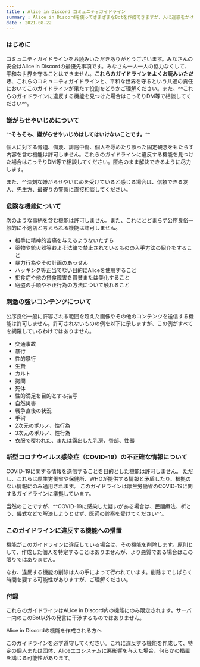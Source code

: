 ```yaml
---
title : Alice in Discord コミュニティガイドライン
summary : Alice in Discordを使ってさまざまなBotを作成できますが、人に迷惑をかけるようなBotの作成は禁止です。
date : 2021-08-22
---
```

### はじめに
コミュニティガイドラインをお読みいただきありがとうございます。みなさんの安全はAlice in Discordの最優先事項です。みなさん一人一人の協力なくして、平和な世界を守ることはできません。**これらのガイドラインをよくお読みいただき**、これらのコミュニティガイドラインと、平和な世界を守るという共通の責任においてこのガイドラインが果たす役割をどうかご理解ください。また、^^これらのガイドラインに違反する機能を見つけた場合はこっそりDM等で相談してください^^。

### 嫌がらせやいじめについて
^^**そもそも、嫌がらせやいじめはしてはいけないことです。**^^

個人に対する脅迫、侮蔑、誹謗中傷、個人を辱めたり誤った固定観念をもたらす内容を含む機能は許可しません。これらのガイドラインに違反する機能を見つけた場合はこっそりDM等で相談してください。匿名のまま解決できるように尽力します。

また、^^深刻な嫌がらせやいじめを受けていると感じる場合は、信頼できる友人、先生方、最寄りの警察に直接相談してください。

### 危険な機能について
次のような事柄を含む機能は許可しません。また、これにとどまらず公序良俗一般的に不適切と考えられる機能は許可しません。

- 相手に精神的苦痛を与えるようないたずら
- 薬物や銃火器等およそ法律で禁止されているものの入手方法の紹介をすること
- 暴力行為やその計画のあっせん
- ハッキング等正当でない目的にAliceを使用すること
- 拒食症や他の摂食障害を賞賛または美化すること
- 窃盗の手順や不正行為の方法について触れること

### 刺激の強いコンテンツについて
公序良俗一般に許容される範囲を超えた画像やその他のコンテンツを送信する機能は許可しません。許可されないものの例を以下に示しますが、この例がすべてを網羅しているわけではありません。

- 交通事故
- 暴行
- 性的暴行
- 生贄
- カルト
- 拷問
- 死体
- 性的満足を目的とする描写
- 自然災害
- 戦争直後の状況
- 手術
- 2次元のポルノ、性行為
- 3次元のポルノ、性行為
- 衣服で覆われた、または露出した乳房、臀部、性器

### 新型コロナウイルス感染症（COVID-19）の不正確な情報について
COVID-19に関する情報を送信することを目的とした機能は許可しません。
ただし、これらは厚生労働省や保健所、WHOが提供する情報と矛盾したり、根拠のない情報にのみ適用されます。
このガイドラインは厚生労働省のCOVID-19に関するガイドラインに準拠しています。

当然のことですが、^^COVID-19に感染した疑いがある場合は、民間療法、祈とう、儀式などで解決しようとせず、医師の診察を受けてください^^。

### このガイドラインに違反する機能への措置
機能がこのガイドラインに違反している場合は、その機能を削除します。原則として、作成した個人を特定することはありませんが、より悪質である場合はこの限りではありません。

なお、違反する機能の削除は人の手によって行われています。削除までしばらく時間を要する可能性がありますが、ご理解ください。

### 付録
これらのガイドラインはALice in Discord内の機能にのみ限定されます。サーバー内のこのBot以外の発言に干渉するものではありません。

Alice in Discordの機能を作成される方へ

このガイドラインを必ず遵守してください。これに違反する機能を作成して、特定の個人または団体、Aliceエコシステムに悪影響を与えた場合、何らかの措置を講じる可能性があります。